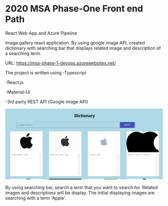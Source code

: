 # 2020 MSA Phase-One Front end Path

React Web App and Azure Pipeline

Image gallery react application.
By using google image API, created dictionary with searching bar that displays related image and description of a searching term.

URL: https://msa-phase-1-devops.azurewebsites.net/

The project is written using 
  -Typescript 
  
  -React.js 
  
  -Material-Ui 
  
  -3rd party REST API (Google image API) 
  
  ![webpage](./my-app/images/webpage.PNG)
  
By using searching bar, search a term that you want to search for. Related images and descriptions will be display. The initial displaying images are searching with a term 'Apple'.  
